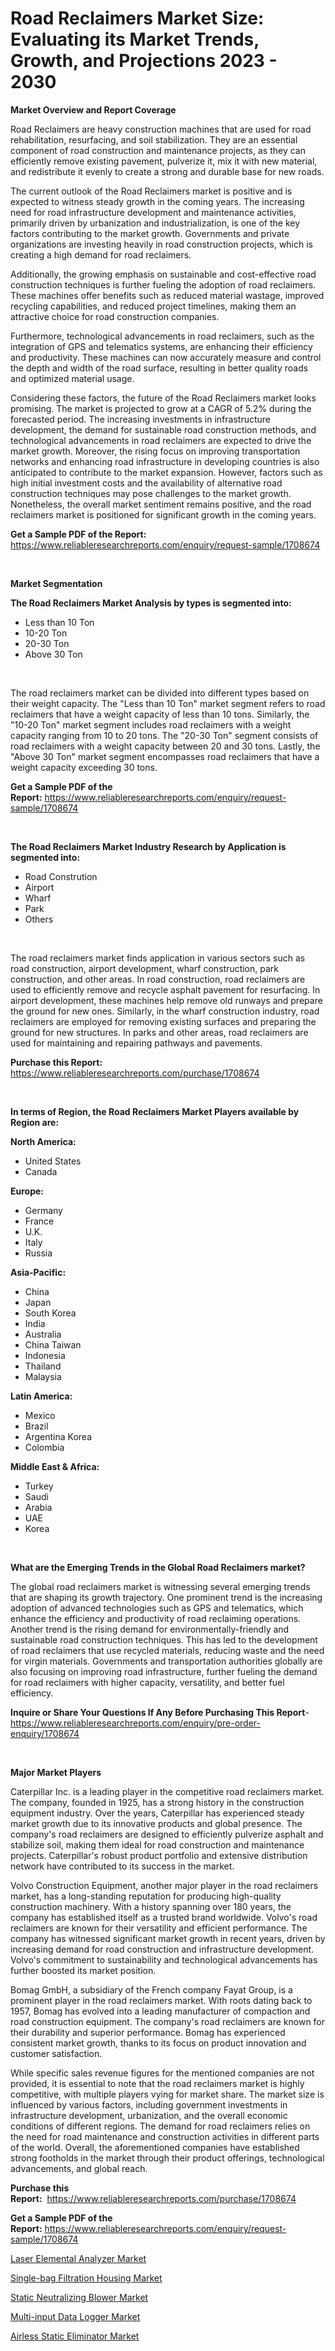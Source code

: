 <p><h1>Road Reclaimers Market Size: Evaluating its Market Trends, Growth, and Projections 2023 - 2030</h1></p><p><strong>Market Overview and Report Coverage</strong></p>
<p><p>Road Reclaimers are heavy construction machines that are used for road rehabilitation, resurfacing, and soil stabilization. They are an essential component of road construction and maintenance projects, as they can efficiently remove existing pavement, pulverize it, mix it with new material, and redistribute it evenly to create a strong and durable base for new roads.</p><p>The current outlook of the Road Reclaimers market is positive and is expected to witness steady growth in the coming years. The increasing need for road infrastructure development and maintenance activities, primarily driven by urbanization and industrialization, is one of the key factors contributing to the market growth. Governments and private organizations are investing heavily in road construction projects, which is creating a high demand for road reclaimers.</p><p>Additionally, the growing emphasis on sustainable and cost-effective road construction techniques is further fueling the adoption of road reclaimers. These machines offer benefits such as reduced material wastage, improved recycling capabilities, and reduced project timelines, making them an attractive choice for road construction companies.</p><p>Furthermore, technological advancements in road reclaimers, such as the integration of GPS and telematics systems, are enhancing their efficiency and productivity. These machines can now accurately measure and control the depth and width of the road surface, resulting in better quality roads and optimized material usage.</p><p>Considering these factors, the future of the Road Reclaimers market looks promising. The market is projected to grow at a CAGR of 5.2% during the forecasted period. The increasing investments in infrastructure development, the demand for sustainable road construction methods, and technological advancements in road reclaimers are expected to drive the market growth. Moreover, the rising focus on improving transportation networks and enhancing road infrastructure in developing countries is also anticipated to contribute to the market expansion. However, factors such as high initial investment costs and the availability of alternative road construction techniques may pose challenges to the market growth. Nonetheless, the overall market sentiment remains positive, and the road reclaimers market is positioned for significant growth in the coming years.</p></p>
<p><strong>Get a Sample PDF of the Report:</strong> <a href="https://www.reliableresearchreports.com/enquiry/request-sample/1708674">https://www.reliableresearchreports.com/enquiry/request-sample/1708674</a></p>
<p>&nbsp;</p>
<p><strong>Market Segmentation</strong></p>
<p><strong>The Road Reclaimers Market Analysis by types is segmented into:</strong></p>
<p><ul><li>Less than 10 Ton</li><li>10-20 Ton</li><li>20-30 Ton</li><li>Above 30 Ton</li></ul></p>
<p>&nbsp;</p>
<p><p>The road reclaimers market can be divided into different types based on their weight capacity. The "Less than 10 Ton" market segment refers to road reclaimers that have a weight capacity of less than 10 tons. Similarly, the "10-20 Ton" market segment includes road reclaimers with a weight capacity ranging from 10 to 20 tons. The "20-30 Ton" segment consists of road reclaimers with a weight capacity between 20 and 30 tons. Lastly, the "Above 30 Ton" market segment encompasses road reclaimers that have a weight capacity exceeding 30 tons.</p></p>
<p><strong>Get a Sample PDF of the Report:</strong>&nbsp;<a href="https://www.reliableresearchreports.com/enquiry/request-sample/1708674">https://www.reliableresearchreports.com/enquiry/request-sample/1708674</a></p>
<p>&nbsp;</p>
<p><strong>The Road Reclaimers Market Industry Research by Application is segmented into:</strong></p>
<p><ul><li>Road Constrution</li><li>Airport</li><li>Wharf</li><li>Park</li><li>Others</li></ul></p>
<p>&nbsp;</p>
<p><p>The road reclaimers market finds application in various sectors such as road construction, airport development, wharf construction, park construction, and other areas. In road construction, road reclaimers are used to efficiently remove and recycle asphalt pavement for resurfacing. In airport development, these machines help remove old runways and prepare the ground for new ones. Similarly, in the wharf construction industry, road reclaimers are employed for removing existing surfaces and preparing the ground for new structures. In parks and other areas, road reclaimers are used for maintaining and repairing pathways and pavements.</p></p>
<p><strong>Purchase this Report:</strong>&nbsp; <a href="https://www.reliableresearchreports.com/purchase/1708674">https://www.reliableresearchreports.com/purchase/1708674</a></p>
<p>&nbsp;</p>
<p><strong>In terms of Region, the Road Reclaimers Market Players available by Region are:</strong></p>
<p>
    <p> <strong> North America: </strong>
        <ul>
            <li>United States</li>
            <li>Canada</li>
        </ul>
        </p> 
    <p> <strong> Europe: </strong>
        <ul>
            <li>Germany</li>
            <li>France</li>
            <li>U.K.</li>
            <li>Italy</li>
            <li>Russia</li>
        </ul>
        </p> 
    <p> <strong> Asia-Pacific: </strong>
        <ul>
            <li>China</li>
            <li>Japan</li>
            <li>South Korea</li>
            <li>India</li>
            <li>Australia</li>
            <li>China Taiwan</li>
            <li>Indonesia</li>
            <li>Thailand</li>
            <li>Malaysia</li>
        </ul>
        </p> 
    <p> <strong> Latin America: </strong>
        <ul>
            <li>Mexico</li>
            <li>Brazil</li>
            <li>Argentina Korea</li>
            <li>Colombia</li>
        </ul>
        </p> 
    <p> <strong> Middle East & Africa: </strong>
        <ul>
            <li>Turkey</li>
            <li>Saudi</li>
            <li>Arabia</li>
            <li>UAE</li>
            <li>Korea</li>
        </ul>
    </p>
    </p>
<p>&nbsp;</p>
<p><strong>What are the Emerging Trends in the Global Road Reclaimers market?</strong></p>
<p><p>The global road reclaimers market is witnessing several emerging trends that are shaping its growth trajectory. One prominent trend is the increasing adoption of advanced technologies such as GPS and telematics, which enhance the efficiency and productivity of road reclaiming operations. Another trend is the rising demand for environmentally-friendly and sustainable road construction techniques. This has led to the development of road reclaimers that use recycled materials, reducing waste and the need for virgin materials. Governments and transportation authorities globally are also focusing on improving road infrastructure, further fueling the demand for road reclaimers with higher capacity, versatility, and better fuel efficiency.</p></p>
<p><strong>Inquire or Share Your Questions If Any Before Purchasing This Report</strong>- <a href="https://www.reliableresearchreports.com/enquiry/pre-order-enquiry/1708674">https://www.reliableresearchreports.com/enquiry/pre-order-enquiry/1708674</a></p>
<p>&nbsp;</p>
<p><strong>Major Market Players</strong></p>
<p><p>Caterpillar Inc. is a leading player in the competitive road reclaimers market. The company, founded in 1925, has a strong history in the construction equipment industry. Over the years, Caterpillar has experienced steady market growth due to its innovative products and global presence. The company's road reclaimers are designed to efficiently pulverize asphalt and stabilize soil, making them ideal for road construction and maintenance projects. Caterpillar's robust product portfolio and extensive distribution network have contributed to its success in the market.</p><p>Volvo Construction Equipment, another major player in the road reclaimers market, has a long-standing reputation for producing high-quality construction machinery. With a history spanning over 180 years, the company has established itself as a trusted brand worldwide. Volvo's road reclaimers are known for their versatility and efficient performance. The company has witnessed significant market growth in recent years, driven by increasing demand for road construction and infrastructure development. Volvo's commitment to sustainability and technological advancements has further boosted its market position.</p><p>Bomag GmbH, a subsidiary of the French company Fayat Group, is a prominent player in the road reclaimers market. With roots dating back to 1957, Bomag has evolved into a leading manufacturer of compaction and road construction equipment. The company's road reclaimers are known for their durability and superior performance. Bomag has experienced consistent market growth, thanks to its focus on product innovation and customer satisfaction.</p><p>While specific sales revenue figures for the mentioned companies are not provided, it is essential to note that the road reclaimers market is highly competitive, with multiple players vying for market share. The market size is influenced by various factors, including government investments in infrastructure development, urbanization, and the overall economic conditions of different regions. The demand for road reclaimers relies on the need for road maintenance and construction activities in different parts of the world. Overall, the aforementioned companies have established strong footholds in the market through their product offerings, technological advancements, and global reach.</p></p>
<p><strong>Purchase this Report:</strong>&nbsp;&nbsp;<a href="https://www.reliableresearchreports.com/purchase/1708674">https://www.reliableresearchreports.com/purchase/1708674</a></p>
<p></p>
<p><strong>Get a Sample PDF of the Report:</strong>&nbsp;<a href="https://www.reliableresearchreports.com/enquiry/request-sample/1708674">https://www.reliableresearchreports.com/enquiry/request-sample/1708674</a></p>
<p><p><a href="https://medium.com/@tammyfreeman2022/laser-elemental-analyzer-market-insights-into-market-cagr-market-trends-and-growth-strategies-7c8d40a213cb">Laser Elemental Analyzer Market</a></p><p><a href="https://medium.com/@angelaarnold1941/single-bag-filtration-housing-market-share-evolution-and-market-growth-trends-2023-2030-dae853570c1d">Single-bag Filtration Housing Market</a></p><p><a href="https://medium.com/@rosejohnson762014/analyzing-static-neutralizing-blower-market-global-industry-perspective-and-forecast-2023-to-26397622f81e">Static Neutralizing Blower Market</a></p><p><a href="https://medium.com/@anndavis1924/multi-input-data-logger-market-report-reveals-the-latest-trends-and-growth-opportunities-of-this-f7cb943a54ed">Multi-input Data Logger Market</a></p><p><a href="https://medium.com/@samanthareed1916/airless-static-eliminator-market-analysis-its-cagr-market-segmentation-and-global-industry-9e8323da554c">Airless Static Eliminator Market</a></p></p>